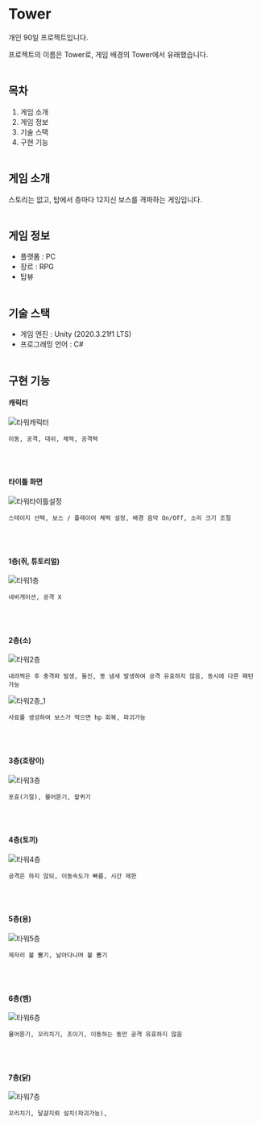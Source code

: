 # Tower
  개인 90일 프로젝트입니다.
  
  프로젝트의 이름은 Tower로, 게임 배경의 Tower에서 유래했습니다.
<br/><br/>

## 목차
  1. 게임 소개
  2. 게임 정보
  2. 기술 스택
  3. 구현 기능
  <br/><br/>
  
## 게임 소개
  스토리는 없고, 탑에서 층마다 12지신 보스를 격파하는 게임입니다.
<br/><br/>
  
## 게임 정보
  - 플랫폼 : PC
  - 장르 : RPG
  - 탑뷰
<br/><br/>

## 기술 스택
  - 게임 엔진 : Unity (2020.3.21f1 LTS)
  - 프로그래밍 언어 : C#
<br/><br/>

## 구현 기능

#### 캐릭터
![타워캐릭터](https://user-images.githubusercontent.com/40791869/216668203-81ff285b-e225-495c-b697-56c00e1d54ca.gif)
    
    이동, 공격, 대쉬, 체력, 공격력
<br/><br/>
    
#### 타이틀 화면
![타워타이틀설정](https://user-images.githubusercontent.com/40791869/216666772-93cdca82-d651-4b96-84b8-4702a65d44c5.gif)

    스테이지 선택, 보스 / 플레이어 체력 설정, 배경 음악 On/Off, 소리 크기 조절
<br/><br/>
    
#### 1층(쥐, 튜토리얼)
![타워1층](https://user-images.githubusercontent.com/40791869/216669684-377ccca9-26d6-4fc4-bae1-836030b92ea0.gif)

    네비게이션, 공격 X
<br/><br/>
      
#### 2층(소)
![타워2층](https://user-images.githubusercontent.com/40791869/216676478-a8bdd45b-9ca1-4a41-91d4-3e5d2122434c.gif)

    내려찍은 후 충격파 발생, 돌진, 똥 냄새 발생하여 공격 유효하지 않음, 동시에 다른 패턴 가능

![타워2층_1](https://user-images.githubusercontent.com/40791869/216676674-e36c98e9-6c23-49b8-9380-1e109861747d.gif)

    사료를 생성하여 보스가 먹으면 hp 회복, 파괴가능
<br/><br/>
      
#### 3층(호랑이)
![타워3층](https://user-images.githubusercontent.com/40791869/216750126-3b2c4a3c-6154-4194-bf18-56ee81bde648.gif)


    포효(기절), 물어뜯기, 할퀴기
<br/><br/>
    
#### 4층(토끼)
![타워4층](https://user-images.githubusercontent.com/40791869/216750180-429908ca-ea20-4c43-bc79-3f3fcc25c8c7.gif)

    공격은 하지 않되, 이동속도가 빠름, 시간 제한
<br/><br/>
    
#### 5층(용)
![타워5층](https://user-images.githubusercontent.com/40791869/216750490-208692e7-35e8-4a06-b4cd-b0126b20bf39.gif)

    제자리 불 뿜기, 날아다니며 불 뿜기
 <br/><br/>
 
#### 6층(뱀)
![타워6층](https://user-images.githubusercontent.com/40791869/216751968-a35b0c0c-53c7-489f-ab3a-f2fd954fb944.gif)

    물어뜯기, 꼬리치기, 조이기, 이동하는 동안 공격 유효하지 않음
 <br/><br/>
 
 #### 7층(닭)
 ![타워7층](https://user-images.githubusercontent.com/40791869/216751936-2d1c4676-8cfe-4e4e-89c1-63faaa1ee8c6.gif)

    꼬리치기, 달걀지뢰 설치(파괴가능), 
